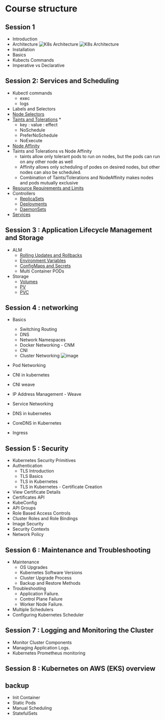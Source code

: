 # Course structure

## Session 1

* Introduction
* Architecture
![K8s Architecture](https://d33wubrfki0l68.cloudfront.net/2475489eaf20163ec0f54ddc1d92aa8d4c87c96b/e7c81/images/docs/components-of-kubernetes.svg)
![K8s Architecture](https://d1jnx9ba8s6j9r.cloudfront.net/blog/wp-content/uploads/2018/07/1-7.png)
* Installation
* Basics
* Kubects Commands
* Imperative vs Declarative

## Session 2: Services and Scheduling

* Kubectl commands
  * exec
  * logs
* Labels and Selectors
* [Node Selectors](Module-2/Scheduling/node-selector.yaml)
* [Taints and Tolerations](Module-2/Scheduling/taints-tolerations/toleration-pod.yaml)
  * 
  * key : value : effect
  * NoSchedule
  * PreferNoSchedule
  * NoExecute
* [Node Affinity](Module-2/Scheduling/nodeaffinity/nginx-nodeaffinity.yaml)
* Taints and Tolerations vs Node Affinity
  * taints allow only tolerant pods to run on nodes, but the pods can run on any other node as well
  * Affinity allows only scheduling of podes on desired nodes, but other nodes can also be scheduled.
  * Combination of Taints/Tolerations and NodeAffinity makes nodes and pods mutually exclusive
* [Resource Requirements and Limits](Module-2/Scheduling/resource-limit/cpu-request-limit.yaml)
* Controllers
  * [ReplicaSets](Module-3/Controllers/replicaset)
  * [Deployments](Module-3/Controllers/deployments/app1.yaml)
  * [DaemonSets](Module-3/Controllers/daemonset/daemonset.yaml)
* [Services](Module-2/Services/README.md)

## Session 3 : Application Lifecycle Management and Storage

* ALM
  * [Rolling Updates and Rollbacks](Module-3/Controllers/deployments/rollout_rollbacks.cmd)
  * [Environment Variables](Module-4/env_vars.md)
  * [ConfigMaps and Secrets](Module-4/cm-secret/README.md)
  * Multi Container PODs
* Storage
  * [Volumes](Module-4/storage/hoststorage.yaml)
  * [PV](Module-4/storage/pv.yaml)
  * [PVC](Module-4/storage/pvc.yaml)

## Session 4 : networking

* Basics
  * Switching Routing
  * DNS
  * Network Namespaces
  * Docker Networking - CNM
  * CNI
  * Cluster Networking
![image](https://user-images.githubusercontent.com/17488415/123069727-afed1100-d430-11eb-8c6e-5407b84498e7.png)

* Pod Networking
* CNI in kubernetes
* CNI weave
* IP Address Management - Weave
* Service Networking
* DNS in kubernetes
* CoreDNS in Kubernetes
* Ingress

## Session 5 : Security

* Kubernetes Security Primitives
* Authentication
  * TLS Introduction
  * TLS Basics
  * TLS in Kubernetes
  * TLS in Kubernetes - Certificate Creation
* View Certificate Details
* Certificates API
* KubeConfig
* API Groups
* Role Based Access Controls
* Cluster Roles and Role Bindings
* Image Security
* Security Contexts
* Network Policy

## Session 6 : Maintenance and Troubleshooting

* Maintenance
  * OS Upgrades
  * Kubernetes Software Versions
  * Cluster Upgrade Process
  * Backup and Restore Methods
* Troubleshooting
  * Application Failure.
  * Control Plane Failure
  * Worker Node Failure.
* Multiple Schedulers
* Configuring Kubernetes Scheduler

## Session 7 : Logging and Monitoring the Cluster

* Monitor Cluster Components
* Managing Application Logs.
* Kubernetes Prometheus monitoring

## Session 8 : Kubernetes on AWS (EKS) overview

## backup

* Init Container
* Static Pods
* Manual Scheduling
* StatefulSets
